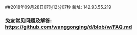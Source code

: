 ##2018年09月28日07时12分07秒 新址: 142.93.55.219
### 兔友常见问题及解答: https://github.com/wanggonging/d/blob/w/FAQ.md
